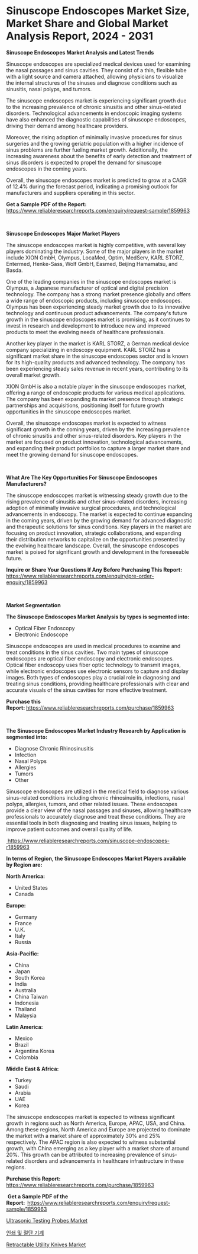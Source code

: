 <p><h1>Sinuscope Endoscopes Market Size, Market Share and Global Market Analysis Report, 2024 - 2031</h1></p><p><strong>Sinuscope Endoscopes Market Analysis and Latest Trends</strong></p>
<p><p>Sinuscope endoscopes are specialized medical devices used for examining the nasal passages and sinus cavities. They consist of a thin, flexible tube with a light source and camera attached, allowing physicians to visualize the internal structures of the sinuses and diagnose conditions such as sinusitis, nasal polyps, and tumors.</p><p>The sinuscope endoscopes market is experiencing significant growth due to the increasing prevalence of chronic sinusitis and other sinus-related disorders. Technological advancements in endoscopic imaging systems have also enhanced the diagnostic capabilities of sinuscope endoscopes, driving their demand among healthcare providers.</p><p>Moreover, the rising adoption of minimally invasive procedures for sinus surgeries and the growing geriatric population with a higher incidence of sinus problems are further fueling market growth. Additionally, the increasing awareness about the benefits of early detection and treatment of sinus disorders is expected to propel the demand for sinuscope endoscopes in the coming years.</p><p>Overall, the sinuscope endoscopes market is predicted to grow at a CAGR of 12.4% during the forecast period, indicating a promising outlook for manufacturers and suppliers operating in this sector.</p></p>
<p><strong>Get a Sample PDF of the Report:&nbsp;</strong> <a href="https://www.reliableresearchreports.com/enquiry/request-sample/1859963">https://www.reliableresearchreports.com/enquiry/request-sample/1859963</a></p>
<p>&nbsp;</p>
<p><strong>Sinuscope Endoscopes Major Market Players</strong></p>
<p><p>The sinuscope endoscopes market is highly competitive, with several key players dominating the industry. Some of the major players in the market include XION GmbH, Olympus, LocaMed, Optim, MedServ, KARL STORZ, Entermed, Henke-Sass, Wolf GmbH, Easmed, Beijing Hamamatsu, and Basda.</p><p>One of the leading companies in the sinuscope endoscopes market is Olympus, a Japanese manufacturer of optical and digital precision technology. The company has a strong market presence globally and offers a wide range of endoscopic products, including sinuscope endoscopes. Olympus has been experiencing steady market growth due to its innovative technology and continuous product advancements. The company's future growth in the sinuscope endoscopes market is promising, as it continues to invest in research and development to introduce new and improved products to meet the evolving needs of healthcare professionals.</p><p>Another key player in the market is KARL STORZ, a German medical device company specializing in endoscopy equipment. KARL STORZ has a significant market share in the sinuscope endoscopes sector and is known for its high-quality products and advanced technology. The company has been experiencing steady sales revenue in recent years, contributing to its overall market growth.</p><p>XION GmbH is also a notable player in the sinuscope endoscopes market, offering a range of endoscopic products for various medical applications. The company has been expanding its market presence through strategic partnerships and acquisitions, positioning itself for future growth opportunities in the sinuscope endoscopes market.</p><p>Overall, the sinuscope endoscopes market is expected to witness significant growth in the coming years, driven by the increasing prevalence of chronic sinusitis and other sinus-related disorders. Key players in the market are focused on product innovation, technological advancements, and expanding their product portfolios to capture a larger market share and meet the growing demand for sinuscope endoscopes.</p></p>
<p>&nbsp;</p>
<p><strong>What Are The Key Opportunities For Sinuscope Endoscopes Manufacturers?</strong></p>
<p><p>The sinuscope endoscopes market is witnessing steady growth due to the rising prevalence of sinusitis and other sinus-related disorders, increasing adoption of minimally invasive surgical procedures, and technological advancements in endoscopy. The market is expected to continue expanding in the coming years, driven by the growing demand for advanced diagnostic and therapeutic solutions for sinus conditions. Key players in the market are focusing on product innovation, strategic collaborations, and expanding their distribution networks to capitalize on the opportunities presented by the evolving healthcare landscape. Overall, the sinuscope endoscopes market is poised for significant growth and development in the foreseeable future.</p></p>
<p><strong>Inquire or Share Your Questions If Any Before Purchasing This Report:</strong> <a href="https://www.reliableresearchreports.com/enquiry/pre-order-enquiry/1859963">https://www.reliableresearchreports.com/enquiry/pre-order-enquiry/1859963</a></p>
<p>&nbsp;</p>
<p><strong>Market Segmentation</strong></p>
<p><strong>The Sinuscope Endoscopes Market Analysis by types is segmented into:</strong></p>
<p><ul><li>Optical Fiber Endoscopy</li><li>Electronic Endoscope</li></ul></p>
<p><p>Sinuscope endoscopes are used in medical procedures to examine and treat conditions in the sinus cavities. Two main types of sinuscope endoscopes are optical fiber endoscopy and electronic endoscopes. Optical fiber endoscopy uses fiber optic technology to transmit images, while electronic endoscopes use electronic sensors to capture and display images. Both types of endoscopes play a crucial role in diagnosing and treating sinus conditions, providing healthcare professionals with clear and accurate visuals of the sinus cavities for more effective treatment.</p></p>
<p><strong>Purchase this Report:&nbsp;</strong><a href="https://www.reliableresearchreports.com/purchase/1859963">https://www.reliableresearchreports.com/purchase/1859963</a></p>
<p>&nbsp;</p>
<p><strong>The Sinuscope Endoscopes Market Industry Research by Application is segmented into:</strong></p>
<p><ul><li>Diagnose Chronic Rhinosinusitis</li><li>Infection</li><li>Nasal Polyps</li><li>Allergies</li><li>Tumors</li><li>Other</li></ul></p>
<p><p>Sinuscope endoscopes are utilized in the medical field to diagnose various sinus-related conditions including chronic rhinosinusitis, infections, nasal polyps, allergies, tumors, and other related issues. These endoscopes provide a clear view of the nasal passages and sinuses, allowing healthcare professionals to accurately diagnose and treat these conditions. They are essential tools in both diagnosing and treating sinus issues, helping to improve patient outcomes and overall quality of life.</p></p>
<p><a href="https://www.reliableresearchreports.com/sinuscope-endoscopes-r1859963">&nbsp;https://www.reliableresearchreports.com/sinuscope-endoscopes-r1859963</a></p>
<p><strong>In terms of Region, the Sinuscope Endoscopes Market Players available by Region are:</strong></p>
<p>
    <p> <strong> North America: </strong>
        <ul>
            <li>United States</li>
            <li>Canada</li>
        </ul>
        </p> 
    <p> <strong> Europe: </strong>
        <ul>
            <li>Germany</li>
            <li>France</li>
            <li>U.K.</li>
            <li>Italy</li>
            <li>Russia</li>
        </ul>
        </p> 
    <p> <strong> Asia-Pacific: </strong>
        <ul>
            <li>China</li>
            <li>Japan</li>
            <li>South Korea</li>
            <li>India</li>
            <li>Australia</li>
            <li>China Taiwan</li>
            <li>Indonesia</li>
            <li>Thailand</li>
            <li>Malaysia</li>
        </ul>
        </p> 
    <p> <strong> Latin America: </strong>
        <ul>
            <li>Mexico</li>
            <li>Brazil</li>
            <li>Argentina Korea</li>
            <li>Colombia</li>
        </ul>
        </p> 
    <p> <strong> Middle East & Africa: </strong>
        <ul>
            <li>Turkey</li>
            <li>Saudi</li>
            <li>Arabia</li>
            <li>UAE</li>
            <li>Korea</li>
        </ul>
    </p>
    </p>
<p><p>The sinuscope endoscopes market is expected to witness significant growth in regions such as North America, Europe, APAC, USA, and China. Among these regions, North America and Europe are projected to dominate the market with a market share of approximately 30% and 25% respectively. The APAC region is also expected to witness substantial growth, with China emerging as a key player with a market share of around 20%. This growth can be attributed to increasing prevalence of sinus-related disorders and advancements in healthcare infrastructure in these regions.</p></p>
<p><strong>Purchase this Report: </strong><a href="https://www.reliableresearchreports.com/purchase/1859963">https://www.reliableresearchreports.com/purchase/1859963</a></p>
<p>&nbsp;<strong>Get a Sample PDF of the Report:&nbsp;&nbsp;</strong><a href="https://www.reliableresearchreports.com/enquiry/request-sample/1859963">https://www.reliableresearchreports.com/enquiry/request-sample/1859963</a></p>
<p><strong></strong></p>
<p><p><a href="https://www.linkedin.com/pulse/ultrasonic-testing-probes-market-size-outlook-forecast-2024-5hfnf?trackingId=j2DgdG5nyaEuNHUqK7FFaw%3D%3D">Ultrasonic Testing Probes Market</a></p><p><a href="https://github.com/vdhdwjyp90142/Market-Research-Report-List-2/blob/main/954210545986.md">인쇄 및 절단 기계</a></p><p><a href="https://www.linkedin.com/pulse/retractable-utility-knives-market-furnishes-information-n0d1f?trackingId=HYyT%2FGag%2FBw35JjLEDkrgA%3D%3D">Retractable Utility Knives Market</a></p></p>